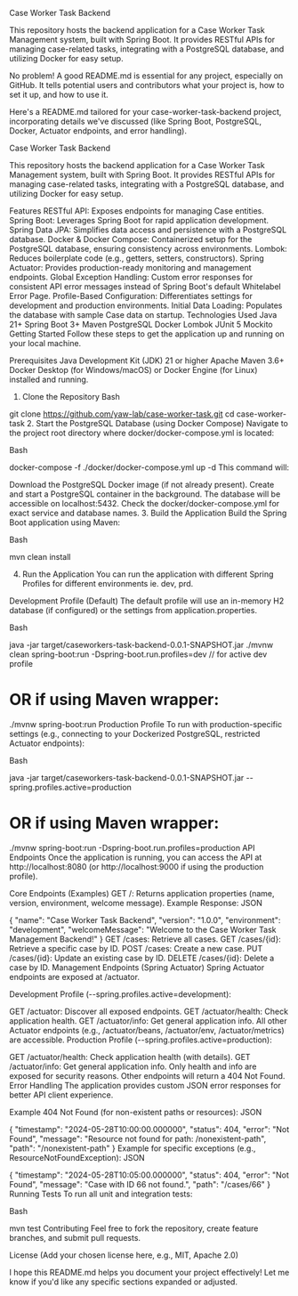 Case Worker Task Backend

This repository hosts the backend application for a Case Worker Task Management system, built with Spring Boot. It provides RESTful APIs for managing case-related tasks, integrating with a PostgreSQL database, and utilizing Docker for easy setup.


No problem! A good README.md is essential for any project, especially on GitHub. It tells potential users and contributors what your project is, how to set it up, and how to use it.

Here's a README.md tailored for your case-worker-task-backend project, incorporating details we've discussed (like Spring Boot, PostgreSQL, Docker, Actuator endpoints, and error handling).

Case Worker Task Backend

This repository hosts the backend application for a Case Worker Task Management system, built with Spring Boot. It provides RESTful APIs for managing case-related tasks, integrating with a PostgreSQL database, and utilizing Docker for easy setup.

Features
RESTful API: Exposes endpoints for managing Case entities.
Spring Boot: Leverages Spring Boot for rapid application development.
Spring Data JPA: Simplifies data access and persistence with a PostgreSQL database.
Docker & Docker Compose: Containerized setup for the PostgreSQL database, ensuring consistency across environments.
Lombok: Reduces boilerplate code (e.g., getters, setters, constructors).
Spring Actuator: Provides production-ready monitoring and management endpoints.
Global Exception Handling: Custom error responses for consistent API error messages instead of Spring Boot's default Whitelabel Error Page.
Profile-Based Configuration: Differentiates settings for development and production environments.
Initial Data Loading: Populates the database with sample Case data on startup.
Technologies Used
Java 21+
Spring Boot 3+
Maven
PostgreSQL
Docker
Lombok
JUnit 5
Mockito
Getting Started
Follow these steps to get the application up and running on your local machine.

Prerequisites
Java Development Kit (JDK) 21 or higher
Apache Maven 3.6+
Docker Desktop (for Windows/macOS) or Docker Engine (for Linux) installed and running.
1. Clone the Repository
   Bash

git clone https://github.com/yaw-lab/case-worker-task.git
cd case-worker-task
2. Start the PostgreSQL Database (using Docker Compose)
   Navigate to the project root directory where docker/docker-compose.yml is located:

Bash

docker-compose -f ./docker/docker-compose.yml up -d
This command will:

Download the PostgreSQL Docker image (if not already present).
Create and start a PostgreSQL container in the background.
The database will be accessible on localhost:5432. Check the docker/docker-compose.yml for exact service and database names.
3. Build the Application
   Build the Spring Boot application using Maven:

Bash

mvn clean install 

4. Run the Application
   You can run the application with different Spring Profiles for different environments ie. dev, prd.

Development Profile (Default)
The default profile will use an in-memory H2 database (if configured) or the settings from application.properties.

Bash

java -jar target/caseworkers-task-backend-0.0.1-SNAPSHOT.jar
./mvnw clean spring-boot:run -Dspring-boot.run.profiles=dev // for active dev profile 
# OR if using Maven wrapper:
./mvnw spring-boot:run
Production Profile
To run with production-specific settings (e.g., connecting to your Dockerized PostgreSQL, restricted Actuator endpoints):

Bash

java -jar target/caseworkers-task-backend-0.0.1-SNAPSHOT.jar --spring.profiles.active=production
# OR if using Maven wrapper:
./mvnw spring-boot:run -Dspring-boot.run.profiles=production
API Endpoints
Once the application is running, you can access the API at http://localhost:8080 (or http://localhost:9000 if using the production profile).

Core Endpoints (Examples)
GET /: Returns application properties (name, version, environment, welcome message).
Example Response:
JSON

{
"name": "Case Worker Task Backend",
"version": "1.0.0",
"environment": "development",
"welcomeMessage": "Welcome to the Case Worker Task Management Backend!"
}
GET /cases: Retrieve all cases.
GET /cases/{id}: Retrieve a specific case by ID.
POST /cases: Create a new case.
PUT /cases/{id}: Update an existing case by ID.
DELETE /cases/{id}: Delete a case by ID.
Management Endpoints (Spring Actuator)
Spring Actuator endpoints are exposed at /actuator.

Development Profile (--spring.profiles.active=development):

GET /actuator: Discover all exposed endpoints.
GET /actuator/health: Check application health.
GET /actuator/info: Get general application info.
All other Actuator endpoints (e.g., /actuator/beans, /actuator/env, /actuator/metrics) are accessible.
Production Profile (--spring.profiles.active=production):

GET /actuator/health: Check application health (with details).
GET /actuator/info: Get general application info.
Only health and info are exposed for security reasons. Other endpoints will return a 404 Not Found.
Error Handling
The application provides custom JSON error responses for better API client experience.

Example 404 Not Found (for non-existent paths or resources):
JSON

{
"timestamp": "2024-05-28T10:00:00.000000",
"status": 404,
"error": "Not Found",
"message": "Resource not found for path: /nonexistent-path",
"path": "/nonexistent-path"
}
Example for specific exceptions (e.g., ResourceNotFoundException):
JSON

{
"timestamp": "2024-05-28T10:05:00.000000",
"status": 404,
"error": "Not Found",
"message": "Case with ID 66 not found.",
"path": "/cases/66"
}
Running Tests
To run all unit and integration tests:

Bash

mvn test
Contributing
Feel free to fork the repository, create feature branches, and submit pull requests.

License
(Add your chosen license here, e.g., MIT, Apache 2.0)

I hope this README.md helps you document your project effectively! Let me know if you'd like any specific sections expanded or adjusted.